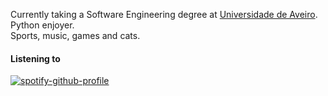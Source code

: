 <!-- # Hello there 👋 -->
<!-- ## About me 🚀-->
Currently taking a Software Engineering degree at [Universidade de Aveiro](https://www.ua.pt/pt/curso/383).  
Python enjoyer.  
Sports, music, games and cats.  

<!--

### Skills 🛠️
![Python](https://img.shields.io/badge/Python-3776AB?style=for-the-badge&logo=python&logoColor=white)
![C](https://img.shields.io/badge/C-3FABD14?style=for-the-badge&logo=c&logoColor=grey)
![HTML5](https://img.shields.io/badge/HTML5-E34F26?style=for-the-badge&logo=html5&logoColor=white)
![Javascript](https://img.shields.io/badge/Javascript-F7DF1E?style=for-the-badge&logo=javascript&logoColor=white)
![UML](https://img.shields.io/badge/UML-A8B9CC?style=for-the-badge&logo=uml&logoColor=black)

![Git](https://img.shields.io/badge/Git-F05032?style=for-the-badge&logo=git&logoColor=black)
![SQLAlchemy](https://img.shields.io/badge/SQLAlchemy-D71F00?style=for-the-badge&logo=sqlalchemy&logoColor=white)
![Flask](https://img.shields.io/badge/Flask-000000?style=for-the-badge&logo=flask&logoColor=white)
![Redis](https://img.shields.io/badge/Redis-DC382D?style=for-the-badge&logo=redis&logoColor=white)
![MongoDB](https://img.shields.io/badge/MongoDB-47A248?style=for-the-badge&logo=mongodb&logoColor=white)
![Obsidian](https://img.shields.io/badge/Obsidian-7C3AED?style=for-the-badge&logo=obsidian&logoColor=white)
-->

#### Listening to
[![spotify-github-profile](https://spotify-github-profile.vercel.app/api/view?uid=silvekmlg&cover_image=true&theme=natemoo-re&show_offline=false&background_color=ffffff&interchange=false&bar_color=ed333b&bar_color_cover=false)](https://spotify-github-profile.vercel.app/api/view?uid=silvekmlg&redirect=true)

<!--

Here are some ideas to get you started:
- 🔭 I’m currently working on ...
- 🌱 I’m currently learning ...
- 👯 I’m looking to collaborate on ...
- 🤔 I’m looking for help with ...
- 💬 Ask me about ...
- 📫 How to reach me: ...
- 😄 Pronouns: ...
- ⚡ Fun fact: ...
-->
